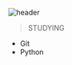 ![header](https://capsule-render.vercel.app/api?type=waving&color=3766AB&height=300&section=header&text=TaeHyun's%20GitHub)


> STUDYING

- Git
- Python

<!--
**TaeHyunAn817/TaeHyunAn817** is a ✨ _special_ ✨ repository because its `README.md` (this file) appears on your GitHub profile.

Here are some ideas to get you started:

- 🔭 I’m currently working on ...
- 🌱 I’m currently learning ...
- 👯 I’m looking to collaborate on ...
- 🤔 I’m looking for help with ...
- 💬 Ask me about ...
- 📫 How to reach me: ...
- 😄 Pronouns: ...
- ⚡ Fun fact: ...
-->

